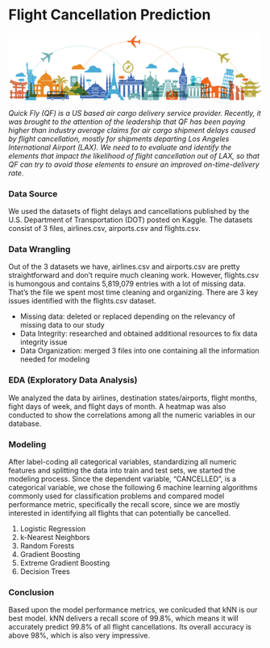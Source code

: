 # Flight Cancellation Prediction 

![alt text](Flight_Travel_Image.png)

*Quick Fly (QF) is a US based air cargo delivery service provider.  Recently, it was brought to the attention of the leadership that QF has been paying higher than industry average claims for air cargo shipment delays caused by flight cancellation, mostly for shipments departing Los Angeles International Airport (LAX).  We need to to evaluate and identify the elements that impact the likelihood of flight cancellation out of LAX, so that QF can try to avoid those elements to ensure an improved on-time-delivery rate.*

### Data Source
We used the datasets of flight delays and cancellations published by the U.S. Department of Transportation (DOT) posted on Kaggle. The datasets consist of 3 files, airlines.csv, airports.csv and flights.csv.


### Data Wrangling
Out of the 3 datasets we have, airlines.csv and airports.csv are pretty straightforward and don’t require much cleaning work.  However, flights.csv is humongous and contains 5,819,079 entries with a lot of missing data.  That’s the file we spent most time cleaning and organizing.  There are 3 key issues identified with the flights.csv dataset.
- Missing data: deleted or replaced depending on the relevancy of missing data to our study
- Data Integrity: researched and obtained additional resources to fix data integrity issue
- Data Organization: merged 3 files into one containing all the information needed for modeling

### EDA (Exploratory Data Analysis)
We analyzed the data by airlines, destination states/airports, flight months, fight days of week, and flight days of month.  A heatmap was also conducted to show the correlations among all the numeric variables in our database.

### Modeling
After label-coding all categorical variables, standardizing all numeric features and splitting the data into train and test sets, we started the modeling process.  Since the dependent variable, “CANCELLED”, is a categorical variable, we chose the following 6 machine learning algorithms commonly used for classification problems and compared model performance metric, specifically the recall score, since we are mostly interested in identifying all flights that can potentially be cancelled.  
1. Logistic Regression
2. k-Nearest Neighbors
3. Random Forests
4. Gradient Boosting
5. Extreme Gradient Boosting
6. Decision Trees

### Conclusion 
Based upon the model performance metrics, we conlcuded that kNN is our best model. kNN delivers a recall score of 99.8%, which means it will accurately predict 99.8% of all flight cancellations.  Its overall accuracy is above 98%, which is also very impressive.

